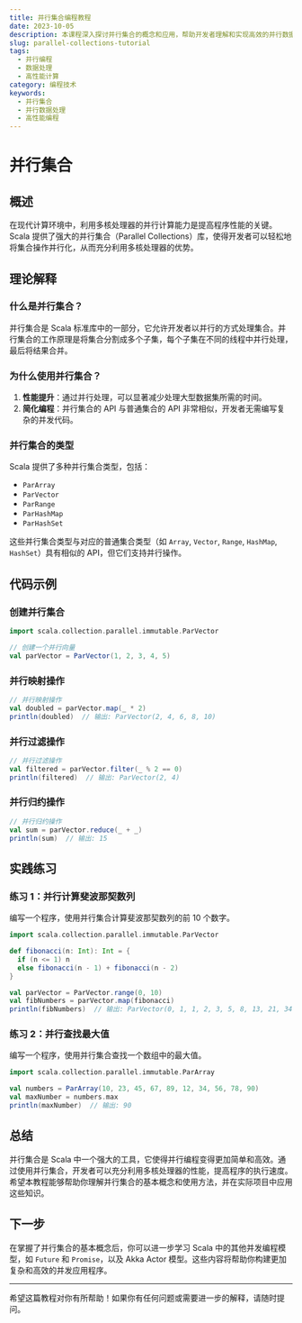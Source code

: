 ```yaml
---
title: 并行集合编程教程
date: 2023-10-05
description: 本课程深入探讨并行集合的概念和应用，帮助开发者理解和实现高效的并行数据处理。
slug: parallel-collections-tutorial
tags:
  - 并行编程
  - 数据处理
  - 高性能计算
category: 编程技术
keywords:
  - 并行集合
  - 并行数据处理
  - 高性能编程
---
```


# 并行集合

## 概述

在现代计算环境中，利用多核处理器的并行计算能力是提高程序性能的关键。Scala 提供了强大的并行集合（Parallel Collections）库，使得开发者可以轻松地将集合操作并行化，从而充分利用多核处理器的优势。

## 理论解释

### 什么是并行集合？

并行集合是 Scala 标准库中的一部分，它允许开发者以并行的方式处理集合。并行集合的工作原理是将集合分割成多个子集，每个子集在不同的线程中并行处理，最后将结果合并。

### 为什么使用并行集合？

1. **性能提升**：通过并行处理，可以显著减少处理大型数据集所需的时间。
2. **简化编程**：并行集合的 API 与普通集合的 API 非常相似，开发者无需编写复杂的并发代码。

### 并行集合的类型

Scala 提供了多种并行集合类型，包括：

- `ParArray`
- `ParVector`
- `ParRange`
- `ParHashMap`
- `ParHashSet`

这些并行集合类型与对应的普通集合类型（如 `Array`, `Vector`, `Range`, `HashMap`, `HashSet`）具有相似的 API，但它们支持并行操作。

## 代码示例

### 创建并行集合

```scala
import scala.collection.parallel.immutable.ParVector

// 创建一个并行向量
val parVector = ParVector(1, 2, 3, 4, 5)
```

### 并行映射操作

```scala
// 并行映射操作
val doubled = parVector.map(_ * 2)
println(doubled)  // 输出: ParVector(2, 4, 6, 8, 10)
```

### 并行过滤操作

```scala
// 并行过滤操作
val filtered = parVector.filter(_ % 2 == 0)
println(filtered)  // 输出: ParVector(2, 4)
```

### 并行归约操作

```scala
// 并行归约操作
val sum = parVector.reduce(_ + _)
println(sum)  // 输出: 15
```

## 实践练习

### 练习 1：并行计算斐波那契数列

编写一个程序，使用并行集合计算斐波那契数列的前 10 个数字。

```scala
import scala.collection.parallel.immutable.ParVector

def fibonacci(n: Int): Int = {
  if (n <= 1) n
  else fibonacci(n - 1) + fibonacci(n - 2)
}

val parVector = ParVector.range(0, 10)
val fibNumbers = parVector.map(fibonacci)
println(fibNumbers)  // 输出: ParVector(0, 1, 1, 2, 3, 5, 8, 13, 21, 34)
```

### 练习 2：并行查找最大值

编写一个程序，使用并行集合查找一个数组中的最大值。

```scala
import scala.collection.parallel.immutable.ParArray

val numbers = ParArray(10, 23, 45, 67, 89, 12, 34, 56, 78, 90)
val maxNumber = numbers.max
println(maxNumber)  // 输出: 90
```

## 总结

并行集合是 Scala 中一个强大的工具，它使得并行编程变得更加简单和高效。通过使用并行集合，开发者可以充分利用多核处理器的性能，提高程序的执行速度。希望本教程能够帮助你理解并行集合的基本概念和使用方法，并在实际项目中应用这些知识。

## 下一步

在掌握了并行集合的基本概念后，你可以进一步学习 Scala 中的其他并发编程模型，如 `Future` 和 `Promise`，以及 Akka Actor 模型。这些内容将帮助你构建更加复杂和高效的并发应用程序。

---

希望这篇教程对你有所帮助！如果你有任何问题或需要进一步的解释，请随时提问。